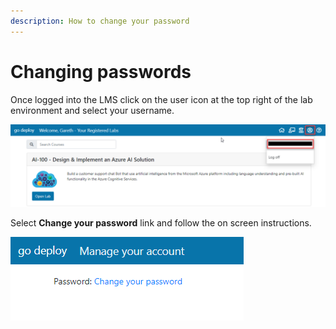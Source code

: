 ```yaml
---
description: How to change your password
---
```


# Changing passwords

Once logged into the LMS click on the user icon at the top right of the lab environment and select your username.

![](../.gitbook/assets/image.png)

Select **Change your password** link and follow the on screen instructions.

![](../.gitbook/assets/image%20%2848%29.png)


